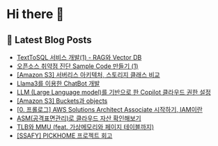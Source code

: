 # Hi there 👋


## 📕 Latest Blog Posts

<ul><li><a href='https://wsw3727.tistory.com/99' target='_blank'>TextToSQL 서비스 개발(1) - RAG와 Vector DB</a></li><li><a href='https://wsw3727.tistory.com/98' target='_blank'>오픈소스 취약점 진단 Sample Code 만들기 (1)</a></li><li><a href='https://wsw3727.tistory.com/96' target='_blank'>[Amazon S3] 서버리스 아키텍처, 스토리지 클래스 비교</a></li><li><a href='https://wsw3727.tistory.com/95' target='_blank'>Llama3를 이용한 ChatBot 개발</a></li><li><a href='https://wsw3727.tistory.com/94' target='_blank'>LLM (Large Language model)를 기반으로 한 Copilot 클라우드 권한 설정</a></li><li><a href='https://wsw3727.tistory.com/93' target='_blank'>[Amazon S3] Buckets과 objects</a></li><li><a href='https://wsw3727.tistory.com/92' target='_blank'>[0. 프롤로그]  AWS Solutions Architect Associate 시작하기, IAM이란</a></li><li><a href='https://wsw3727.tistory.com/91' target='_blank'>ASM(공격표면관리)로 클라우드 자산 확인해보기</a></li><li><a href='https://wsw3727.tistory.com/88' target='_blank'>TLB와 MMU (feat. 가상메모리와 페이지 테이블까지)</a></li><li><a href='https://wsw3727.tistory.com/87' target='_blank'>[SSAFY] PICKHOME 프로젝트 회고</a></li></ul>